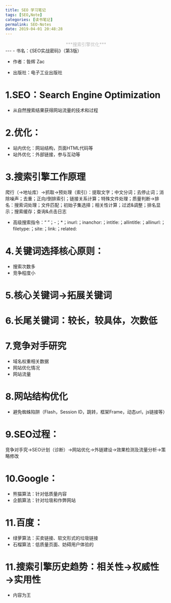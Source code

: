 ```yaml
---
title: SEO 学习笔记
tags: [SEO,Note]
categories: [读书笔记]
permalink: SEO-Notes
date: 2019-04-01 20:48:28
---
```

<center> <font color="#bababa">***搜索引擎优化***</font><br/> </center>
<!--more-->
---
- 书名：《SEO实战密码》（第3版）

- 作者：昝辉 Zac

- 出版社：电子工业出版社


# 1.SEO：Search Engine Optimization

- 从自然搜索结果获得网站流量的技术和过程

# 2.优化：

- 站内优化：网站结构，页面HTML代码等
- 站外优化：外部链接，参与互动等

# 3.搜索引擎工作原理  

爬行（→地址库）→抓取→预处理（索引）：提取文字；中文分词；去停止词；消除噪声；去重；正向/倒排索引；链接关系计算；特殊文件处理；质量判断→排名：搜索词处理；文件匹配；初始子集选择；相关性计算；过滤&调整；排名显示；搜索缓存；查询&点击日志

- 高级搜索指令：“ ”；-；*；inurl:；inanchor:；intitle:；allintitle:；allinurl:；filetype:；site:；link:；related:

# 4.关键词选择核心原则：

- 搜索次数多
- 竞争程度小

# 5.核心关键词→拓展关键词

# 6.长尾关键词：较长，较具体，次数低

# 7.竞争对手研究

- 域名权重相关数据
- 网站优化情况
- 网站流量

# 8.网站结构优化

- 避免蜘蛛陷阱（Flash，Session ID，跳转，框架Frame，动态url，js链接等）

# 9.SEO过程：  

竞争对手究→SEO计划（诊断）→网站优化→外链建设→效果检测及流量分析→策略修改

# 10.Google：

- 熊猫算法：针对低质量内容
- 企鹅算法：针对垃圾和作弊网站

# 11.百度：

- 绿萝算法：买卖链接、软文形式的垃圾链接
- 石榴算法：低质量页面、妨碍用户体验的

# 11.搜索引擎历史趋势：相关性→权威性→实用性

- 内容为王

